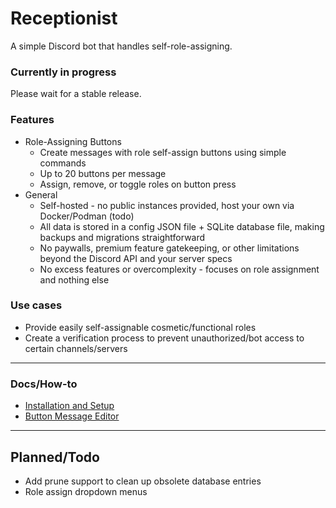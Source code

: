 # Receptionist
A simple Discord bot that handles self-role-assigning.


### Currently in progress
Please wait for a stable release.  


### Features
- Role-Assigning Buttons
  - Create messages with role self-assign buttons using simple commands
  - Up to 20 buttons per message
  - Assign, remove, or toggle roles on button press
- General
  - Self-hosted - no public instances provided, host your own via Docker/Podman (todo)
  - All data is stored in a config JSON file + SQLite database file, making backups and migrations straightforward
  - No paywalls, premium feature gatekeeping, or other limitations beyond the Discord API and your server specs
  - No excess features or overcomplexity - focuses on role assignment and nothing else

### Use cases
- Provide easily self-assignable cosmetic/functional roles
- Create a verification process to prevent unauthorized/bot access to certain channels/servers

--- 
 
### Docs/How-to
- [Installation and Setup](./docs/Setup.md)
- [Button Message Editor](./docs/ButtonMessageEditor.md)

---

## Planned/Todo
- Add prune support to clean up obsolete database entries
- Role assign dropdown menus

